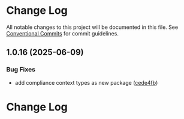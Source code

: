 # Change Log

All notable changes to this project will be documented in this file.
See [Conventional Commits](https://conventionalcommits.org) for commit guidelines.

## 1.0.16 (2025-06-09)


### Bug Fixes

* add compliance context types as new package ([cede4fb](https://github.com/zerobias-org/compliance_context/commit/cede4fb5dfb67903a35dddb9cf78463fc59c15f7))





# Change Log
